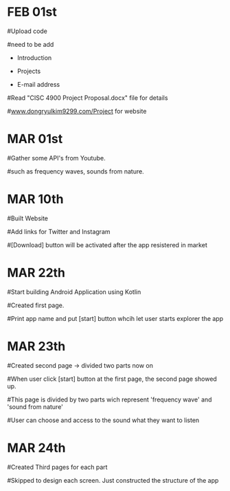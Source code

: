 # FEB 01st

  #Upload code
  
  #need to be add
  
   - Introduction
   
   - Projects
   
   - E-mail address

  #Read "CISC 4900 Project Proposal.docx" file for details
  
  #www.dongryulkim9299.com/Project for website

# MAR 01st

  #Gather some API's from Youtube.
  
  #such as frequency waves, sounds from nature.

# MAR 10th

  #Built Website
  
  #Add links for Twitter and Instagram
  
  #[Download] button will be activated after the app resistered in market
  
# MAR 22th

  #Start building Android Application using Kotlin
  
  #Created first page.
  
  #Print app name and put [start] button whcih let user starts explorer the app
  
# MAR 23th

  #Created second page -> divided two parts now on
  
  #When user click [start] button at the first page, the second page showed up.
  
  #This page is divided by two parts wich represent 'frequency wave' and 'sound from nature'
  
  #User can choose and access to the sound what they want to listen
  
# MAR 24th
  
  #Created Third pages for each part
  
  #Skipped to design each screen. Just constructed the structure of the app

